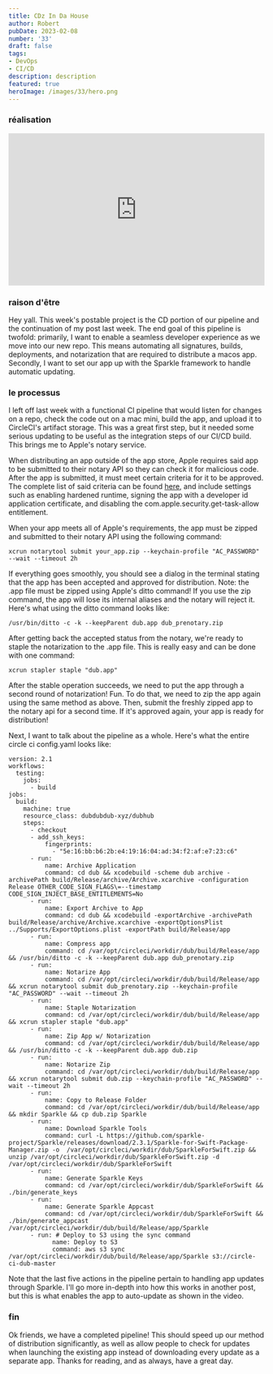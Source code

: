 ```yaml
---
title: CDz In Da House
author: Robert
pubDate: 2023-02-08
number: '33'
draft: false
tags:
- DevOps
- CI/CD
description: description
featured: true
heroImage: /images/33/hero.png
---
```

### réalisation
<iframe width="100%" height="300px" src="https://www.youtube.com/embed/npB_ZhkPo7I" title="YouTube video player" frameborder="0" allow="accelerometer; autoplay; clipboard-write; encrypted-media; gyroscope; picture-in-picture" allowfullscreen></iframe>

### raison d'être
Hey yall. This week's postable project is the CD portion of our pipeline and the continuation of my post last week. The end goal of this pipeline is twofold: primarily, I want to enable a seamless developer experience as we move into our new repo. This means automating all signatures, builds, deployments, and notarization that are required to distribute a macos app. Secondly, I want to set our app up with the Sparkle framework to handle automatic updating. 

### le processus
I left off last week with a functional CI pipeline that would listen for changes on a repo, check the code out on a mac mini, build the app, and upload it to CircleCI's artifact storage. This was a great first step, but it needed some serious updating to be useful as the integration steps of our CI/CD build. This brings me to Apple's notary service.

When distributing an app outside of the app store, Apple requires said app to be submitted to their notary API so they can check it for malicious code. After the app is submitted, it must meet certain criteria for it to be approved. The complete list of said criteria can be found [here](https://developer.apple.com/documentation/security/notarizing_macos_software_before_distribution), and include settings such as enabling hardened runtime, signing the app with a developer id application certificate, and disabling the com.apple.security.get-task-allow entitlement.

When your app meets all of Apple's requirements, the app must be zipped and submitted to their notary API using the following command:

```
xcrun notarytool submit your_app.zip --keychain-profile "AC_PASSWORD" --wait --timeout 2h
```
If everything goes smoothly, you should see a dialog in the terminal stating that the app has been accepted and approved for distribution. Note: the .app file must be zipped using Apple's ditto command! If you use the zip command, the app will lose its internal aliases and the notary will reject it. Here's what using the ditto command looks like:
```
/usr/bin/ditto -c -k --keepParent dub.app dub_prenotary.zip
```

After getting back the accepted status from the notary, we're ready to staple the notarization to the .app file. This is really easy and can be done with one command:

```
xcrun stapler staple "dub.app"
```

After the stable operation succeeds, we need to put the app through a second round of notarization! Fun. To do that, we need to zip the app again using the same method as above. Then, submit the freshly zipped app to the notary api for a second time. If it's approved again, your app is ready for distribution!

Next, I want to talk about the pipeline as a whole. Here's what the entire circle ci config.yaml looks like:

```
version: 2.1
workflows:
  testing:
    jobs:
      - build
jobs:
  build:
    machine: true
    resource_class: dubdubdub-xyz/dubhub
    steps:
      - checkout
      - add_ssh_keys:
          fingerprints:
            - "5e:16:bb:b6:2b:e4:19:16:04:ad:34:f2:af:e7:23:c6"
      - run:
          name: Archive Application
          command: cd dub && xcodebuild -scheme dub archive -archivePath build/Release/archive/Archive.xcarchive -configuration Release OTHER_CODE_SIGN_FLAGS\=--timestamp CODE_SIGN_INJECT_BASE_ENTITLEMENTS=No
      - run:
          name: Export Archive to App
          command: cd dub && xcodebuild -exportArchive -archivePath build/Release/archive/Archive.xcarchive -exportOptionsPlist ../Supports/ExportOptions.plist -exportPath build/Release/app 
      - run:
          name: Compress app
          command: cd /var/opt/circleci/workdir/dub/build/Release/app && /usr/bin/ditto -c -k --keepParent dub.app dub_prenotary.zip
      - run:
          name: Notarize App
          command: cd /var/opt/circleci/workdir/dub/build/Release/app && xcrun notarytool submit dub_prenotary.zip --keychain-profile "AC_PASSWORD" --wait --timeout 2h
      - run:
          name: Staple Notarization
          command: cd /var/opt/circleci/workdir/dub/build/Release/app && xcrun stapler staple "dub.app"
      - run:
          name: Zip App w/ Notarization
          command: cd /var/opt/circleci/workdir/dub/build/Release/app && /usr/bin/ditto -c -k --keepParent dub.app dub.zip
      - run:
          name: Notarize Zip
          command: cd /var/opt/circleci/workdir/dub/build/Release/app && xcrun notarytool submit dub.zip --keychain-profile "AC_PASSWORD" --wait --timeout 2h
      - run:
          name: Copy to Release Folder
          command: cd /var/opt/circleci/workdir/dub/build/Release/app && mkdir Sparkle && cp dub.zip Sparkle
      - run:
          name: Download Sparkle Tools
          command: curl -L https://github.com/sparkle-project/Sparkle/releases/download/2.3.1/Sparkle-for-Swift-Package-Manager.zip -o  /var/opt/circleci/workdir/dub/SparkleForSwift.zip && unzip /var/opt/circleci/workdir/dub/SparkleForSwift.zip -d /var/opt/circleci/workdir/dub/SparkleForSwift
      - run:
          name: Generate Sparkle Keys
          command: cd /var/opt/circleci/workdir/dub/SparkleForSwift && ./bin/generate_keys
      - run:
          name: Generate Sparkle Appcast
          command: cd /var/opt/circleci/workdir/dub/SparkleForSwift && ./bin/generate_appcast /var/opt/circleci/workdir/dub/build/Release/app/Sparkle
      - run: # Deploy to S3 using the sync command
            name: Deploy to S3
            command: aws s3 sync /var/opt/circleci/workdir/dub/build/Release/app/Sparkle s3://circle-ci-dub-master

```

Note that the last five actions in the pipeline pertain to handling app updates through Sparkle. I'll go more in-depth into how this works in another post, but this is what enables the app to auto-update as shown in the video.


### fin
Ok friends, we have a completed pipeline! This should speed up our method of distribution significantly, as well as allow people to check for updates when launching the existing app instead of downloading every update as a separate app. Thanks for reading, and as always, have a great day.
